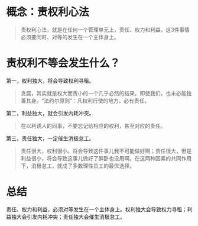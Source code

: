 # 概念：责权利心法

> 责权利心法，就是在任何一个管理单元上，责任、权力和利益，这3件事情必须要同时、对等的发生在一个主体身上。

# 责权利不等会发生什么？

第一，权利独大，将会导致权利寻租。
> 贪腐，其实就是权大而责小的一个几乎必然的结果。即使我们，也未必能独善其身。“法约尔原则”：凡权利行使的地方，必有责任。

第二，利益独大，就会引发内耗冲突。
> 在以利诱人的同事，不要忘记给相应的权利，甚至对应的责任。

第三，责任独大，一定催生消极怠工。
> 责任很大，权利很小。将会导致这件事儿我不可能做好啊；责任很大，但是利益很小，将会导致这事儿做好了醉卧也没用啊。在这两种因素的共同作用下，消极怠工，就成了多数理性员工的最优选择。

# 总结
责任、权力和利益，必须对等发生在一个主体身上。权利独大会导致权力寻租；利益独大会引发内耗冲突；责任独大会催生消极怠工。


